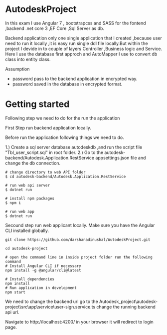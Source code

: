 # AutodeskProject
In this exam I use Angular 7 , bootstrapcss and SASS  for the fontend ,backend .net core 3 ,EF Core ,Sql Server as db.

Backend application only one single application that I created ,because user need to run it locally ,it is easy run single ddl file locally.But within the project I devide in to couple of layers Controller ,Business logic and Service. Here I use the database first approch and AutoMapper I use to convert db class into entity class.

Assumption
 - password pass to the backend application in encrypted way.
 - password saved in the database in encrypted format.

# Getting started

Following step we need to do for the run the application


First Step run backend application locally.

Before run the application following things we need to do.

1.) Create a sql server database autodeskdb ,and run the script file "Tbl_user_script.sql" in root folder.
2.) Go to the autodesk-backend/Autodesk.Application.RestService appsettings.json file and change the db connection. 

```
# change directory to web API folder
$ cd autodesk-backend/Autodesk.Application.RestService

# run web api server
$ dotnet run

# install npm packages
$ npm i

# run web app
$ dotnet run
```


Secound  step run web applicant locally.
Make sure you have the Angular CLI installed globally.
```
git clone https://github.com/darshanadinushal/AutodeskProject.git

cd autodesk-project

# open the command line in inside project folder run the following command
# Install Angular CLI if necessary
npm install -g @angular/cli@latest

# Install dependencies
npm install
# Run application in development
npm start
```
We need to change the backend url  go to the Autodesk_project\autodesk-project\src\app\service\user-sign.service.ts 
change the running backend api url.

Navigate to http://localhost:4200/ in your browser it will redirect to login page.






